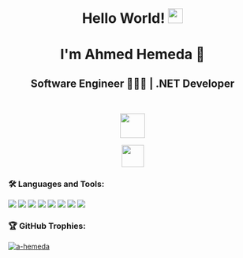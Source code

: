 <h1 align="center">Hello World! <img src="https://raw.githubusercontent.com/MartinHeinz/MartinHeinz/master/wave.gif" height="30"/></h1>
<h1 align="center">I'm Ahmed Hemeda 👑</h1>
<h2 align="center">Software Engineer 👨🏻‍💻 | .NET Developer</h2> <br>
<p align="center">
  <a href="https://www.linkedin.com/in/a-hemeda" target="_blank"><img src="https://img.shields.io/badge/-26K+ Followers-005080?style=flat-square&logo=Linkedin&logoColor=white" height="50"></a> </p>
<p align="center">
  <img src="https://komarev.com/ghpvc/?username=a-hemeda&label=Profile+Views&color=800000&style=flat" height="45"/> </p>
<h3 align="left"> 🛠️ Languages and Tools: </h3>
<p align="left">
  <img src="https://img.icons8.com/?id=mhwmyz1eu7T5&format=png&color=000000"/>
  <img src="https://img.icons8.com/?id=1BC75jFEBED6&format=png&color=000000"/>
  <img src="https://img.icons8.com/?id=20906&format=png&color=000000"/>
  <img src="https://img.icons8.com/?id=20909&format=png&color=000000"/>
  <img src="https://img.icons8.com/?id=21278&format=png&color=000000"/>
  <img src="https://img.icons8.com/?id=9OGIyU8hrxW5&format=png&color=000000"/>
  <img src="https://img.icons8.com/?id=ezj3zaVtImPg&format=png&color=000000"/>
  <img src="https://img.icons8.com/?id=AZOZNnY73haj&format=png&color=000000"/> <br>
<h3 align="left"> 🏆 GitHub Trophies: </h3>
<p align="left">
  <a href="https://github.com/ryo-ma/github-profile-trophy"><img src="https://github-profile-trophy.vercel.app/?username=a-hemeda&theme=algolia" alt="a-hemeda" /></a> </p>
